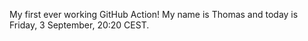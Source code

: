 My first ever working GitHub Action!
My name is Thomas and today is Friday, 3 September, 20:20 CEST. 
